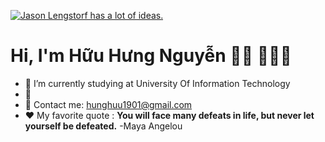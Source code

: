 [![Jason Lengstorf has a lot of ideas.](https://resources.mindx.edu.vn/uploads/images/Source%20game%20code%20-%204.jp)](https://www.facebook.com/hunghn.1901)

# Hi, I'm Hữu Hưng Nguyễn 👋🏾 👩🏾‍💻

- 🔭 I’m currently studying at University Of Information Technology
- 🌱 
- 📧 Contact me: hunghuu1901@gmail.com 
- ❤ My favorite quote : **You will face many defeats in life, but never let yourself be defeated.** -Maya Angelou



